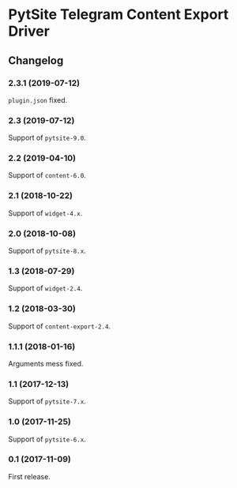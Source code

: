 # PytSite Telegram Content Export Driver


## Changelog


### 2.3.1 (2019-07-12)

`plugin.json` fixed.


### 2.3 (2019-07-12)

Support of `pytsite-9.0`.


### 2.2 (2019-04-10)

Support of `content-6.0`.


### 2.1 (2018-10-22)

Support of `widget-4.x`.


### 2.0 (2018-10-08)

Support of `pytsite-8.x`.


### 1.3 (2018-07-29)

Support of `widget-2.4`.


### 1.2 (2018-03-30)

Support of `content-export-2.4`.


### 1.1.1 (2018-01-16)

Arguments mess fixed.


### 1.1 (2017-12-13)

Support of `pytsite-7.x`.


### 1.0 (2017-11-25)

Support of `pytsite-6.x`.


### 0.1 (2017-11-09)

First release.
